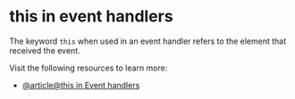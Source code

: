 # this in event handlers

The keyword `this` when used in an event handler refers to the element that received the event.

Visit the following resources to learn more:

- [@article@this in Event handlers](https://www.w3schools.com/js/js_this.asp)
